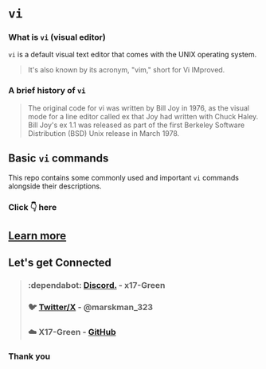 # `vi`
### What is `vi` (visual editor)
`vi` is a default visual text editor that comes with the UNIX operating system.
> It's also known by its acronym, "vim," short for Vi IMproved.

### A brief history of `vi`
> The original code for vi was written by Bill Joy in 1976, as the visual mode for a line editor called ex that Joy had written with Chuck Haley. Bill Joy's ex 1.1 was released as part of the first Berkeley Software Distribution (BSD) Unix release in March 1978.

## **Basic `vi` commands**
This repo contains some commonly used and important `vi` commands alongside their descriptions.

### Click :point_down: here
## **[Learn more](vi/vi.md)**

## Let's get Connected 
> ### :dependabot: [Discord.](https://discord.com/users/982980024950997073) - **x17-Green** 
> ### :bird: [Twitter/X](https://twitter.com/marksman_323) - @marskman_323
> ### :cloud: X17-Green - [GitHub](https://github.com/x17-Green)

### **Thank you**
